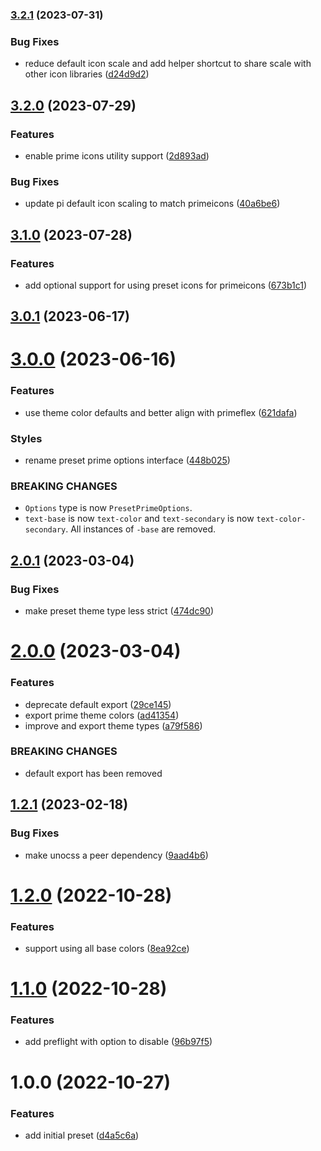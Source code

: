 ### [3.2.1](https://github.com/danielwaltz/unocss-preset-prime/compare/v3.2.0...v3.2.1) (2023-07-31)


### Bug Fixes

* reduce default icon scale and add helper shortcut to share scale with other icon libraries ([d24d9d2](https://github.com/danielwaltz/unocss-preset-prime/commit/d24d9d2b49c1918bb8e3771359b43a23bda1ebd9))

## [3.2.0](https://github.com/danielwaltz/unocss-preset-prime/compare/v3.1.0...v3.2.0) (2023-07-29)


### Features

* enable prime icons utility support ([2d893ad](https://github.com/danielwaltz/unocss-preset-prime/commit/2d893ad609ac47db64d6093871a2530f3cc94d07))


### Bug Fixes

* update pi default icon scaling to match primeicons ([40a6be6](https://github.com/danielwaltz/unocss-preset-prime/commit/40a6be6a6d503be416bda35ec1c656e14e3e2cac))

## [3.1.0](https://github.com/danielwaltz/unocss-preset-prime/compare/v3.0.1...v3.1.0) (2023-07-28)


### Features

* add optional support for using preset icons for primeicons ([673b1c1](https://github.com/danielwaltz/unocss-preset-prime/commit/673b1c1383f377e231b4975875da1aaf486b52ab))

## [3.0.1](https://github.com/danielwaltz/unocss-preset-prime/compare/v3.0.0...v3.0.1) (2023-06-17)

# [3.0.0](https://github.com/danielwaltz/unocss-preset-prime/compare/v2.0.1...v3.0.0) (2023-06-16)


### Features

* use theme color defaults and better align with primeflex ([621dafa](https://github.com/danielwaltz/unocss-preset-prime/commit/621dafa913ae2fce6dd41590b05903a6b98dbc23))


### Styles

* rename preset prime options interface ([448b025](https://github.com/danielwaltz/unocss-preset-prime/commit/448b025dbfba6b68fa11d75fef64ab85dfc08112))


### BREAKING CHANGES

* `Options` type is now `PresetPrimeOptions`.
* `text-base` is now `text-color` and `text-secondary` is now `text-color-secondary`. All instances of `-base` are removed.

## [2.0.1](https://github.com/danielwaltz/unocss-preset-prime/compare/v2.0.0...v2.0.1) (2023-03-04)


### Bug Fixes

* make preset theme type less strict ([474dc90](https://github.com/danielwaltz/unocss-preset-prime/commit/474dc905ced04fb8716c5a29fac246c263ec1ce6))

# [2.0.0](https://github.com/danielwaltz/unocss-preset-prime/compare/v1.2.1...v2.0.0) (2023-03-04)


### Features

* deprecate default export ([29ce145](https://github.com/danielwaltz/unocss-preset-prime/commit/29ce145c9f6856995227ec3c94f009ae9d60f7e8))
* export prime theme colors ([ad41354](https://github.com/danielwaltz/unocss-preset-prime/commit/ad41354191f5022f61c8cbfd329ac760fa41e0db))
* improve and export theme types ([a79f586](https://github.com/danielwaltz/unocss-preset-prime/commit/a79f5865b2315cb9d9163706c259d80b2a8f59fd))


### BREAKING CHANGES

* default export has been removed

## [1.2.1](https://github.com/danielwaltz/unocss-preset-prime/compare/v1.2.0...v1.2.1) (2023-02-18)


### Bug Fixes

* make unocss a peer dependency ([9aad4b6](https://github.com/danielwaltz/unocss-preset-prime/commit/9aad4b6782ad251afb3657edf3254210a10e70c1))

# [1.2.0](https://github.com/danielwaltz/unocss-preset-prime/compare/v1.1.0...v1.2.0) (2022-10-28)


### Features

* support using all base colors ([8ea92ce](https://github.com/danielwaltz/unocss-preset-prime/commit/8ea92cefb4934fa5db33805ad1e20bbab3946293))

# [1.1.0](https://github.com/danielwaltz/unocss-preset-prime/compare/v1.0.0...v1.1.0) (2022-10-28)


### Features

* add preflight with option to disable ([96b97f5](https://github.com/danielwaltz/unocss-preset-prime/commit/96b97f5261a54cfe795db154e51b07d28534dfc5))

# 1.0.0 (2022-10-27)


### Features

* add initial preset ([d4a5c6a](https://github.com/danielwaltz/unocss-preset-prime/commit/d4a5c6a576558bceb02428092503fc94c62f0757))
